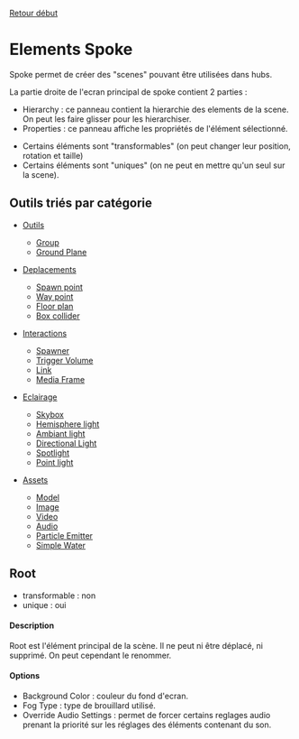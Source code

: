 [Retour début](/fr_index.md)
# Elements Spoke
Spoke permet de créer des "scenes" pouvant être utilisées dans hubs.

La partie droite de l'ecran principal de spoke contient 2 parties :
- Hierarchy : ce panneau contient la hierarchie des elements de la scene. On peut les faire glisser pour les hierarchiser.
- Properties : ce panneau affiche les propriétés de l'élément sélectionné.

* Certains éléments sont "transformables" (on peut changer leur position, rotation et taille)
* Certains éléments sont "uniques" (on ne peut en mettre qu'un seul sur la scene).

## Outils triés par catégorie
* [Outils](fr_tools.md)
  * [Group](fr_tools.md#group)
  * [Ground Plane](fr_tools.md#ground-plane)

* [Deplacements](fr_move.md)
  * [Spawn point](fr_move.md#spawn-point)
  * [Way point](fr_move.md#way-point)
  * [Floor plan](fr_move.md#floor-plan)
  * [Box collider](fr_move.md#box-collider)

* [Interactions](fr_interactions.md)
  * [Spawner](fr_interactions.md#spawner)
  * [Trigger Volume](fr_interactions.md#trigger-volume)
  * [Link](fr_interactions.md#link)
  * [Media Frame](fr_interactions.md#media-frame)

* [Eclairage](fr_lighting.md)
  * [Skybox](fr_lighting.md#skybox)
  * [Hemisphere light](fr_lighting.md#hemisphere-light)
  * [Ambiant light](fr_lighting.md#ambiant-light)
  * [Directional Light](fr_lighting.md#directional-light)
  * [Spotlight](fr_lighting.md#spotlight)
  * [Point light](fr_lighting.md#point-light)

* [Assets](fr_assets.md)
  * [Model](fr_assets.md#model)
  * [Image](fr_assets.md#image)
  * [Video](fr_assets.md#video)
  * [Audio](fr_assets.md#audio)
  * [Particle Emitter](fr_assets.md#particle-emitter)
  * [Simple Water](fr_assets.md#simple-water)

## Root
- transformable : non
- unique : oui

#### Description
Root est l'élément principal de la scène. Il ne peut ni être déplacé, ni supprimé. On peut cependant le renommer.

#### Options
* Background Color : couleur du fond d'ecran.
* Fog Type : type de brouillard utilisé.
* Override Audio Settings : permet de forcer certains reglages audio prenant la priorité sur les réglages des éléments contenant du son.
